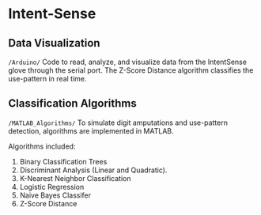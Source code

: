 Intent-Sense
============

Data Visualization
-----------

`/Arduino/` Code to read, analyze, and visualize data from the IntentSense glove through the serial port.  The Z-Score Distance algorithm classifies the use-pattern in real time.


Classification Algorithms
-----------

`/MATLAB_Algorithms/` To simulate digit amputations and use-pattern detection, algorithms are implemented in MATLAB.  

Algorithms included:

1. Binary Classification Trees
2. Discriminant Analysis (Linear and Quadratic).
3. K-Nearest Neighbor Classification
4. Logistic Regression
5. Naive Bayes Classifer
6. Z-Score Distance 



